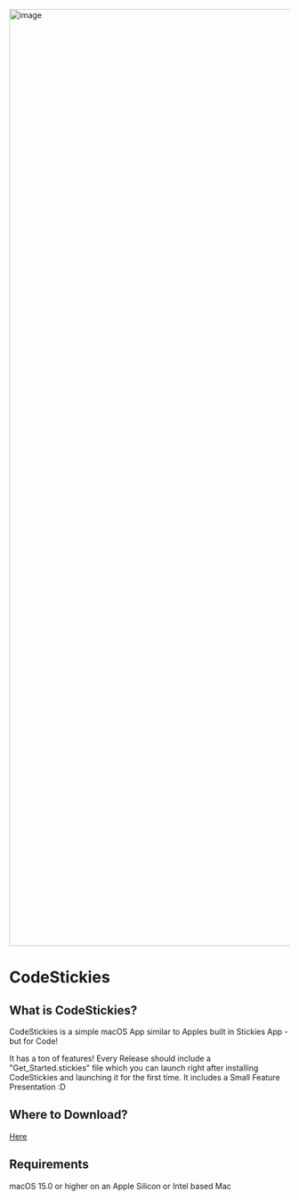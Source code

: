 <img width="1680" alt="image" src="https://github.com/user-attachments/assets/105d20dd-2913-4973-8b8b-ed42544cb8ab" />


# CodeStickies

## What is CodeStickies?
CodeStickies is a simple macOS App similar to Apples built in Stickies App - but for Code!

It has a ton of features! Every Release should include a "Get_Started.stickies" file which you can launch right after installing CodeStickies and launching it for the first time. It includes a Small Feature Presentation :D

## Where to Download? 
[Here](https://github.com/timi2506/CodeStickies/releases)

## Requirements
macOS 15.0 or higher on an Apple Silicon or Intel based Mac
